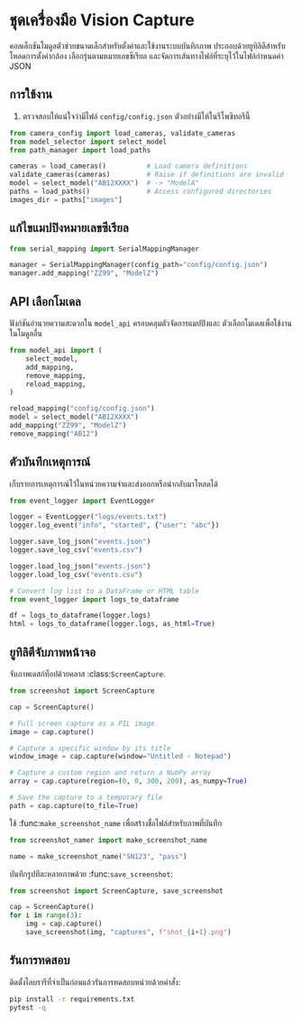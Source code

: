 # ชุดเครื่องมือ Vision Capture

คอลเล็กชันโมดูลตัวช่วยขนาดเล็กสำหรับตั้งค่าและใช้งานระบบบันทึกภาพ
ประกอบด้วยยูทิลิตีสำหรับโหลดการตั้งค่ากล้อง เลือกรุ่นตามหมายเลขซีเรียล
และจัดการเส้นทางไฟล์ที่ระบุไว้ในไฟล์กำหนดค่า JSON

## การใช้งาน

1. ตรวจสอบให้แน่ใจว่ามีไฟล์ `config/config.json` ตัวอย่างมีให้ในรีโพซิทอรีนี้

```python
from camera_config import load_cameras, validate_cameras
from model_selector import select_model
from path_manager import load_paths

cameras = load_cameras()          # Load camera definitions
validate_cameras(cameras)         # Raise if definitions are invalid
model = select_model("AB12XXXX")  # -> "ModelA"
paths = load_paths()              # Access configured directories
images_dir = paths["images"]
```

## แก้ไขแมปปิงหมายเลขซีเรียล

```python
from serial_mapping import SerialMappingManager

manager = SerialMappingManager(config_path="config/config.json")
manager.add_mapping("ZZ99", "ModelZ")
```

## API เลือกโมเดล

ฟังก์ชันอำนวยความสะดวกใน ``model_api`` ครอบคลุมตัวจัดการแมปปิงและ
ตัวเลือกโมเดลเพื่อใช้งานในโมดูลอื่น

```python
from model_api import (
    select_model,
    add_mapping,
    remove_mapping,
    reload_mapping,
)

reload_mapping("config/config.json")
model = select_model("AB12XXXX")
add_mapping("ZZ99", "ModelZ")
remove_mapping("AB12")
```

## ตัวบันทึกเหตุการณ์

เก็บรายการเหตุการณ์ไว้ในหน่วยความจำและส่งออกหรือนำกลับมาโหลดได้

```python
from event_logger import EventLogger

logger = EventLogger("logs/events.txt")
logger.log_event("info", "started", {"user": "abc"})

logger.save_log_json("events.json")
logger.save_log_csv("events.csv")

logger.load_log_json("events.json")
logger.load_log_csv("events.csv")

# Convert log list to a DataFrame or HTML table
from event_logger import logs_to_dataframe

df = logs_to_dataframe(logger.logs)
html = logs_to_dataframe(logger.logs, as_html=True)
```

## ยูทิลิตีจับภาพหน้าจอ

จับภาพเดสก์ท็อปด้วยคลาส :class:`ScreenCapture`.

```python
from screenshot import ScreenCapture

cap = ScreenCapture()

# Full screen capture as a PIL image
image = cap.capture()

# Capture a specific window by its title
window_image = cap.capture(window="Untitled - Notepad")

# Capture a custom region and return a NumPy array
array = cap.capture(region=(0, 0, 300, 200), as_numpy=True)

# Save the capture to a temporary file
path = cap.capture(to_file=True)
```

ใช้ :func:`make_screenshot_name` เพื่อสร้างชื่อไฟล์สำหรับภาพที่บันทึก

```python
from screenshot_namer import make_screenshot_name

name = make_screenshot_name("SN123", "pass")
```

บันทึกรูปทีละหลายภาพด้วย :func:`save_screenshot`:

```python
from screenshot import ScreenCapture, save_screenshot

cap = ScreenCapture()
for i in range(3):
    img = cap.capture()
    save_screenshot(img, "captures", f"shot_{i+1}.png")
```

## รันการทดสอบ

ติดตั้งไลบรารีที่จำเป็นก่อนแล้วรันการทดสอบหน่วยด้วยคำสั่ง:

```bash
pip install -r requirements.txt
pytest -q
```
